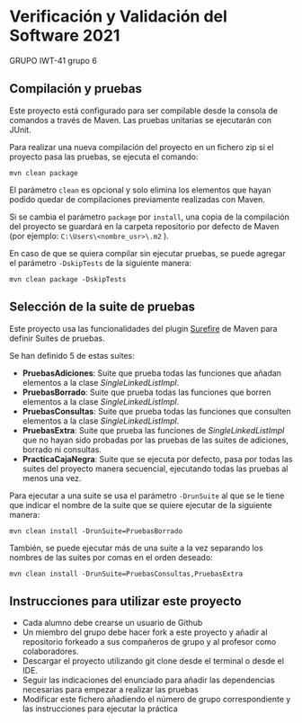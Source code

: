 # Verificación y Validación del Software 2021

GRUPO IWT-41 grupo 6

## Compilación y pruebas

Este proyecto está configurado para ser compilable desde la consola de comandos a través de Maven. Las pruebas unitarias se ejecutarán con JUnit.

Para realizar una nueva compilación del proyecto en un fichero zip si el proyecto pasa las pruebas, se ejecuta el comando:

```
mvn clean package
```

El parámetro `clean` es opcional y solo elimina los elementos que hayan podido quedar de compilaciones previamente realizadas con Maven.

Si se cambia el parámetro `package` por `install`, una copia de la compilación del proyecto se guardará en la carpeta repositorio por defecto de Maven (por ejemplo: `C:\Users\<nombre_usr>\.m2` ).

En caso de que se quiera compilar sin ejecutar pruebas, se puede agregar el parámetro `-DskipTests` de la siguiente manera:

```
mvn clean package -DskipTests
```

## Selección de la suite de pruebas

Este proyecto usa las funcionalidades del plugin [Surefire](https://maven.apache.org/surefire/maven-surefire-plugin/) de Maven para definir Suites de pruebas.

Se han definido 5 de estas suites:

* **PruebasAdiciones**: Suite que prueba todas las funciones que añadan elementos a la clase _SingleLinkedListImpl_.
* **PruebasBorrado**: Suite que prueba todas las funciones que borren elementos a la clase _SingleLinkedListImpl_.
* **PruebasConsultas**: Suite que prueba todas las funciones que consulten elementos a la clase _SingleLinkedListImpl_.
* **PruebasExtra**: Suite que prueba las funciones de _SingleLinkedListImpl_ que no hayan sido probadas por las pruebas de las suites de adiciones, borrado ni consultas.
* **PracticaCajaNegra**: Suite que se ejecuta por defecto, pasa por todas las suites del proyecto manera secuencial, ejecutando todas las pruebas al menos una vez.

Para ejecutar a una suite se usa el parámetro `-DrunSuite` al que se le tiene que indicar el nombre de la suite que se quiere ejecutar de la siguiente manera: 

```
mvn clean install -DrunSuite=PruebasBorrado
```

También, se puede ejecutar más de una suite a la vez separando los nombres de las suites por comas en el orden deseado:

```
mvn clean install -DrunSuite=PruebasConsultas,PruebasExtra
```

## Instrucciones para utilizar este proyecto

* Cada alumno debe crearse un usuario de Github
* Un miembro del grupo debe hacer fork a este proyecto y añadir al repositorio forkeado a sus compañeros de grupo y al profesor como colaboradores.
* Descargar el proyecto utilizando git clone desde el terminal o desde el IDE.
* Seguir las indicaciones del enunciado para añadir las dependencias necesarias para empezar a realizar las pruebas
* Modificar este fichero añadiendo el número de grupo correspondiente y las instrucciones para ejecutar la práctica
